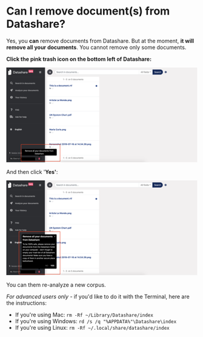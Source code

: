 # Can I remove document(s) from Datashare?

Yes, you **can** remove documents from Datashare. But at the moment, **it will remove all your documents**. You cannot remove only some documents.

**Click the pink trash icon on the bottom left of Datashare:**

![](../../../.gitbook/assets/Remove.png)

And then click '**Yes'**:

![](../../../.gitbook/assets/Remove2.png)

You can them re-analyze a new corpus.

_For advanced users only -_ if you'd like to do it with the Terminal, here are the instructions:

* If you're using Mac: `rm -Rf ~/Library/Datashare/index`
* If you're using Windows: `rd /s /q "%APPDATA%"\Datashare\index`
* If you're using Linux: `rm -Rf ~/.local/share/datashare/index`
